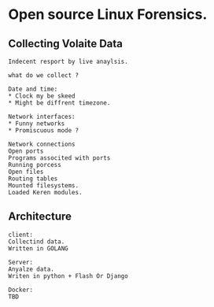 # Open source Linux Forensics.



## Collecting Volaite Data
    
    Indecent resport by live anaylsis.

    what do we collect ?

    Date and time:
    * Clock my be skeed
    * Might be diffrent timezone.

    Network interfaces:
    * Funny networks
    * Promiscuous mode ?

    Network connections
    Open ports
    Programs associted with ports
    Running porcess
    Open files
    Routing tables
    Mounted filesystems.
    Loaded Keren modules.



## Architecture
    client:
    Collectind data.
    Written in GOLANG

    Server:
    Anyalze data.
    Writen in python + Flash Or Django

    Docker:
    TBD




